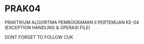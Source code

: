 # PRAK04
PRAKTIKUM ALGORITMA PEMROGRAMAN II PERTEMUAN KE-04 (EXCEPTION HANDLING &amp; OPERASI FILE)

DONT FORGET TO FOLLOW CUK

